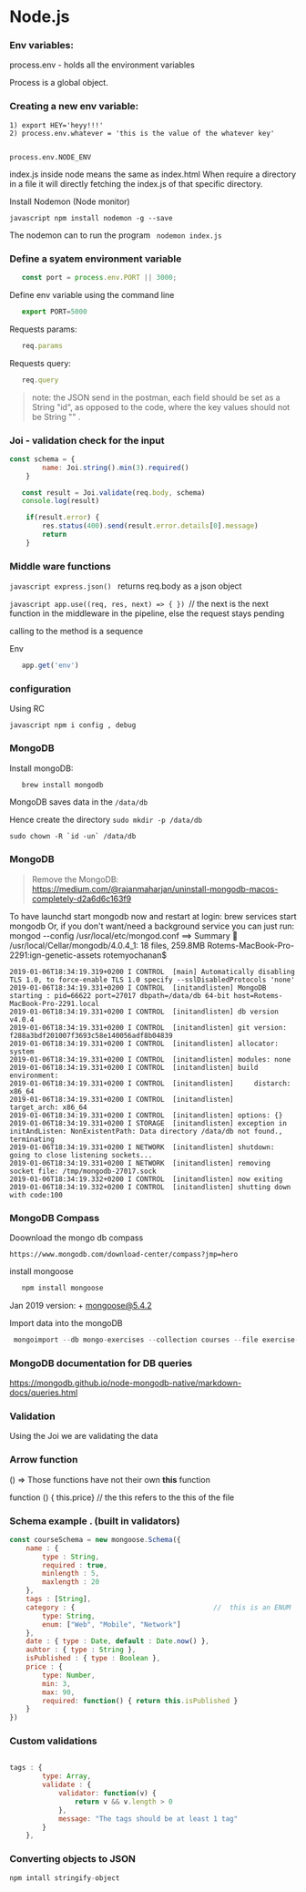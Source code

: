 # Node.js


### Env variables:

   process.env - holds all the environment variables
    
Process is a global object.

### Creating a new env variable:

    1) export HEY='heyy!!!'
    2) process.env.whatever = 'this is the value of the whatever key'

    
    process.env.NODE_ENV
    
    
index.js inside node means the same as index.html
When require a directory in a file it will directly fetching the index.js of that specific directory.


 
Install Nodemon (Node monitor)

```javascript npm install nodemon -g --save```

The nodemon can to run the program ``` nodemon index.js```

### Define a syatem environment variable

```javascript 
   const port = process.env.PORT || 3000; 
```

Define env variable using the command line

```javascript 
   export PORT=5000
```

Requests params:
```javascript 
   req.params
```


Requests query:
```javascript 
   req.query
```



>note: the JSON send in the postman, each field should be set as a String "id", as opposed to the code, where the key values should not be String "" .


### Joi - validation check for the input 
```javascript
const schema = {
        name: Joi.string().min(3).required()
    }

   const result = Joi.validate(req.body, schema)
   console.log(result)

    if(result.error) {
        res.status(400).send(result.error.details[0].message)
        return
    }
```

### Middle ware functions

```javascript express.json() ```
returns  req.body as a json object



```javascript app.use((req, res, next) => { }) ```// the next is the next function in the middleware in the pipeline, else the request stays pending


calling to the method is a sequence

Env

```javascript process.env.NODE_ENV   // undefind by default
   app.get('env')
```


### configuration

Using RC

```javascript npm i config , debug```



### MongoDB

Install mongoDB:
```javascript
   brew install mongodb
```

MongoDB saves data in the ```/data/db```

Hence create the directory
``` sudo mkdir -p /data/db ```

``` sudo chown -R `id -un` /data/db ```

### MongoDB

> Remove the MongoDB:
https://medium.com/@rajanmaharjan/uninstall-mongodb-macos-completely-d2a6d6c163f9



To have launchd start mongodb now and restart at login:
  brew services start mongodb
Or, if you don't want/need a background service you can just run:
  mongod --config /usr/local/etc/mongod.conf
==> Summary
🍺  /usr/local/Cellar/mongodb/4.0.4_1: 18 files, 259.8MB
Rotems-MacBook-Pro-2291:ign-genetic-assets rotemyochanan$ 

``` Rotems-MacBook-Pro-2291:ign-genetic-assets rotemyochanan$ mongod
2019-01-06T18:34:19.319+0200 I CONTROL  [main] Automatically disabling TLS 1.0, to force-enable TLS 1.0 specify --sslDisabledProtocols 'none'
2019-01-06T18:34:19.331+0200 I CONTROL  [initandlisten] MongoDB starting : pid=66622 port=27017 dbpath=/data/db 64-bit host=Rotems-MacBook-Pro-2291.local
2019-01-06T18:34:19.331+0200 I CONTROL  [initandlisten] db version v4.0.4
2019-01-06T18:34:19.331+0200 I CONTROL  [initandlisten] git version: f288a3bdf201007f3693c58e140056adf8b04839
2019-01-06T18:34:19.331+0200 I CONTROL  [initandlisten] allocator: system
2019-01-06T18:34:19.331+0200 I CONTROL  [initandlisten] modules: none
2019-01-06T18:34:19.331+0200 I CONTROL  [initandlisten] build environment:
2019-01-06T18:34:19.331+0200 I CONTROL  [initandlisten]     distarch: x86_64
2019-01-06T18:34:19.331+0200 I CONTROL  [initandlisten]     target_arch: x86_64
2019-01-06T18:34:19.331+0200 I CONTROL  [initandlisten] options: {}
2019-01-06T18:34:19.331+0200 I STORAGE  [initandlisten] exception in initAndListen: NonExistentPath: Data directory /data/db not found., terminating
2019-01-06T18:34:19.331+0200 I NETWORK  [initandlisten] shutdown: going to close listening sockets...
2019-01-06T18:34:19.331+0200 I NETWORK  [initandlisten] removing socket file: /tmp/mongodb-27017.sock
2019-01-06T18:34:19.332+0200 I CONTROL  [initandlisten] now exiting
2019-01-06T18:34:19.332+0200 I CONTROL  [initandlisten] shutting down with code:100
```


### MongoDB Compass

Doownload the mongo db compass

``` https://www.mongodb.com/download-center/compass?jmp=hero ```

install mongoose

```javascript
   npm install mongoose
```
Jan 2019 version:   + mongoose@5.4.2


Import data into the mongoDB
```javascript
 mongoimport --db mongo-exercises --collection courses --file exercise-data.json --jsonArray

```

### MongoDB documentation for DB queries

https://mongodb.github.io/node-mongodb-native/markdown-docs/queries.html


### Validation

Using the Joi we are validating the data


### Arrow function
() => 
Those functions have not their own **this** function

function () { this.price} // the this refers to the this of the file


### Schema example .  (built in validators)

```javascript
const courseSchema = new mongoose.Schema({
    name : { 
        type : String, 
        required : true,
        minlength : 5,
        maxlength : 20
    },
    tags : [String],
    category : {                                  //  this is an ENUM
        type: String,
        enum: ["Web", "Mobile", "Network"]
    },
    date : { type : Date, default : Date.now() },
    auhtor : { type : String },
    isPublished : { type : Boolean },
    price : { 
        type: Number,
        min: 3,
        max: 90,
        required: function() { return this.isPublished } 
    }
})
```

### Custom validations

```javascript 

tags : {
        type: Array,
        validate : {
            validator: function(v) {
                return v && v.length > 0
            },
            message: "The tags should be at least 1 tag"
        }
    },

```

### Converting objects to JSON

```javascript
npm intall stringify-object
```

